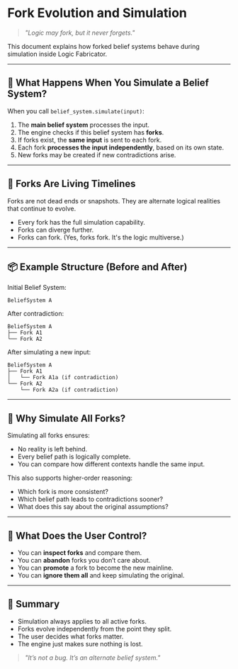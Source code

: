 # Fork Evolution and Simulation

> *"Logic may fork, but it never forgets."*

This document explains how forked belief systems behave during simulation inside Logic Fabricator.

---

## 🔁 What Happens When You Simulate a Belief System?

When you call `belief_system.simulate(input)`:

1. The **main belief system** processes the input.
2. The engine checks if this belief system has **forks**.
3. If forks exist, the **same input** is sent to each fork.
4. Each fork **processes the input independently**, based on its own state.
5. New forks may be created if new contradictions arise.

---

## 🌱 Forks Are Living Timelines

Forks are not dead ends or snapshots. They are alternate logical realities that continue to evolve.

- Every fork has the full simulation capability.
- Forks can diverge further.
- Forks can fork. (Yes, forks fork. It's the logic multiverse.)

---

## 📦 Example Structure (Before and After)

Initial Belief System:

```
BeliefSystem A
```

After contradiction:

```
BeliefSystem A
├── Fork A1
└── Fork A2
```

After simulating a new input:

```
BeliefSystem A
├── Fork A1
│   └── Fork A1a (if contradiction)
└── Fork A2
    └── Fork A2a (if contradiction)
```

---

## 🧠 Why Simulate All Forks?

Simulating all forks ensures:

- No reality is left behind.
- Every belief path is logically complete.
- You can compare how different contexts handle the same input.

This also supports higher-order reasoning:

- Which fork is more consistent?
- Which belief path leads to contradictions sooner?
- What does this say about the original assumptions?

---

## 👤 What Does the User Control?

- You can **inspect forks** and compare them.
- You can **abandon** forks you don’t care about.
- You can **promote** a fork to become the new mainline.
- You can **ignore them all** and keep simulating the original.

---

## 🧭 Summary

- Simulation always applies to all active forks.
- Forks evolve independently from the point they split.
- The user decides what forks matter.
- The engine just makes sure nothing is lost.

> *"It’s not a bug. It’s an alternate belief system."*

